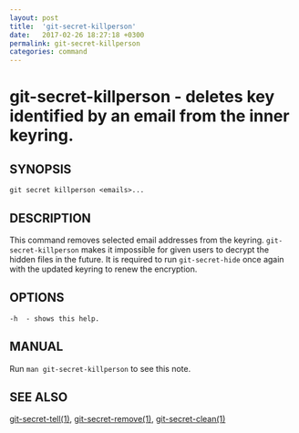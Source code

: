 ```yaml
---
layout: post
title:  'git-secret-killperson'
date:   2017-02-26 18:27:18 +0300
permalink: git-secret-killperson
categories: command
---
```

git-secret-killperson - deletes key identified by an email from the inner keyring.
==================================================================================

## SYNOPSIS

    git secret killperson <emails>...


## DESCRIPTION
This command removes selected email addresses from the keyring. `git-secret-killperson` makes it impossible for given users to decrypt the hidden files in the future. It is required to run `git-secret-hide` once again with the updated keyring to renew the encryption.


## OPTIONS

    -h  - shows this help.


## MANUAL

Run `man git-secret-killperson` to see this note.


## SEE ALSO

[git-secret-tell(1)](http://git-secret.io/git-secret-tell), [git-secret-remove(1)](http://git-secret.io/git-secret-remove), [git-secret-clean(1)](http://git-secret.io/git-secret-clean)
